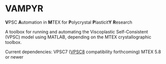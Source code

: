# VAMPYR
**V**PSC **A**utomation in **M**TEX for **P**olycrystal **P**lasticit**Y** **R**esearch

A toolbox for running and automating the Viscoplastic Self-Consistent (VPSC) model using MATLAB, depending on the MTEX crystallographic toolbox.

Current dependencies:
VPSC7 ([VPSC8](https://github.com/lanl/VPSC_code) compatibility forthcoming)
MTEX 5.8 or newer
